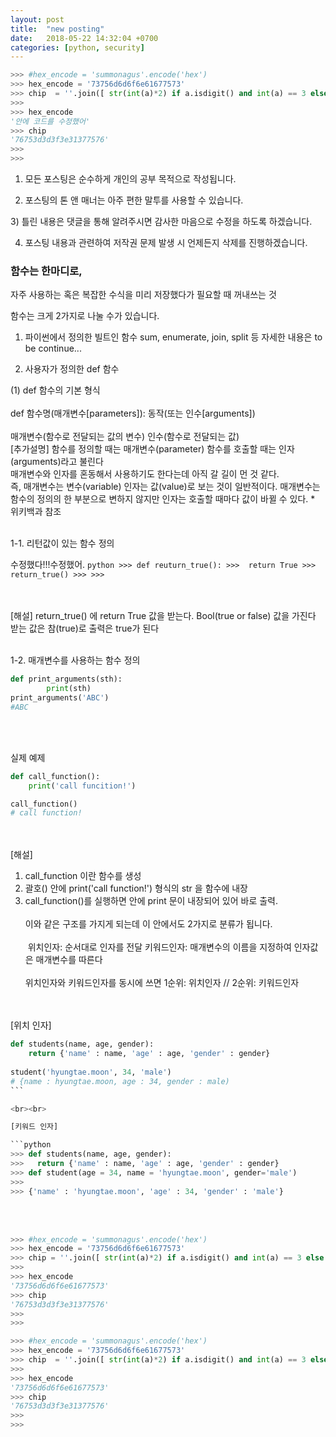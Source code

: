 ```yaml
---
layout: post
title:  "new posting"
date:   2018-05-22 14:32:04 +0700
categories: [python, security]
---
```


```python
>>> #hex_encode = 'summonagus'.encode('hex')
>>> hex_encode = '73756d6d6f6e61677573'
>>> chip  = ''.join([ str(int(a)*2) if a.isdigit() and int(a) == 3 else str(int(a)/2) if a.isdigit() and int(a) == 6 else a for a in hex_encode ])
>>>
>>> hex_encode
'안에 코드를 수정했어'
>>> chip
'76753d3d3f3e31377576'
>>>
>>>
```

1) 모든 포스팅은 순수하게 개인의 공부 목적으로 작성됩니다.

2) 포스팅의 톤 앤 매너는 아주 편한 말투를 사용할 수 있습니다.

﻿3) 틀린 내용은 댓글을 통해 알려주시면 감사한 마음으로 수정을 하도록 하겠습니다.

4) 포스팅 내용과 관련하여 저작권 문제 발생 시 언제든지 삭제를 진행하겠습니다.
<p><p>

### 함수는 한마디로,
자주 사용하는 혹은 복잡한 수식을 미리 저장했다가 필요할 때 꺼내쓰는 것


함수는 크게 2가지로 나눌 수가 있습니다.
<br>
1) 파이썬에서 정의한 빌트인 함수
sum, enumerate, join, split 등
자세한 내용은 to be continue...


2) 사용자가 정의한 def 함수

(1) def 함수의 기본 형식
<br><br>
def 함수명(매개변수[parameters]):
  동작(또는 인수[arguments])
<br><br>
매개변수(함수로 전달되는 값의 변수)
인수(함수로 전달되는 값)
﻿<br>
[추가설명]
함수를 정의할 때는 매개변수(parameter)
함수를 호출할 때는 인자(arguments)라고 불린다﻿
﻿<br>
매개변수와 인자를 혼동해서 사용하기도 한다는데 아직 갈 길이 먼 것 같다.
<br>
즉, 매개변수는 변수(variable)
인자는 값(value)로 보는 것이 일반적이다.
매개변수는 함수의 정의의 한 부분으로 변하지 않지만
인자는 호출할 때마다 값이 바뀔 수 있다.
﻿* 위키백과 참조
<br><br>


1-1. 리턴값이 있는 함수 정의

수정했다!!!수정했어.
        ```python
        >>> def reuturn_true():
        >>>  return True
        >>> return_true()
        >>>
        >>>
        ```

<br><br>
[해설] return_true() 에 return True 값을 받는다.
Bool(true or false) 값을 가진다
받는 값은 참(true)로 출력은 true가 된다
<br><br>

1-2. 매개변수를 사용하는 함수 정의
<br>
```python
def print_arguments(sth):
        print(sth)
print_arguments('ABC')
#ABC
```
<br><br>

실제 예제
```python
def call_function():
    print('call funcition!')

call_function()
# call function!
```
<br><br>
[해설]
1) call_function 이란 함수를 생성
2) 괄호() 안에 print('call function!') 형식의 str 을 함수에 내장
3) call_function()를 실행하면 안에 print 문이 내장되어 있어 바로 출력.
<br><br>
이와 같은 구조를 가지게 되는데 이 안에서도 2가지로 분류가 됩니다.
﻿<br><br>
﻿
위치인자: 순서대로 인자를 전달
키워드인자: 매개변수의 이름을 지정하여 인자값은 매개변수를 따른다
<br><br>
위치인자와 키워드인자를 동시에 쓰면
1순위: 위치인자 // 2순위: 키워드인자

<br><br>
[위치 인자]

```python
def students(name, age, gender):
    return {'name' : name, 'age' : age, 'gender' : gender}
﻿
student('hyungtae.moon', 34, 'male')
# {name : hyungtae.moon, age : 34, gender : male)
﻿```

<br><br>

[키워드 인자]

```python
>>> def students(name, age, gender):
>>>   return {'name' : name, 'age' : age, 'gender' : gender}
>>> def student(age = 34, name = 'hyungtae.moon', gender='male')
>>>
>>> {'name' : 'hyungtae.moon', 'age' : 34, 'gender' : 'male'}
```

<br><br>

```python
>>> #hex_encode = 'summonagus'.encode('hex')
>>> hex_encode = '73756d6d6f6e61677573'
>>> chip = ''.join([ str(int(a)*2) if a.isdigit() and int(a) == 3 else str(int(a)/2) if a.isdigit() and int(a) == 6 else a for a in hex_encode ])
>>>
>>> hex_encode
'73756d6d6f6e61677573'
>>> chip
'76753d3d3f3e31377576'
>>>
>>>
```


```python
>>> #hex_encode = 'summonagus'.encode('hex')
>>> hex_encode = '73756d6d6f6e61677573'
>>> chip  = ''.join([ str(int(a)*2) if a.isdigit() and int(a) == 3 else str(int(a)/2) if a.isdigit() and int(a) == 6 else a for a in hex_encode ])
>>>
>>> hex_encode
'73756d6d6f6e61677573'
>>> chip
'76753d3d3f3e31377576'
>>>
>>>
```
